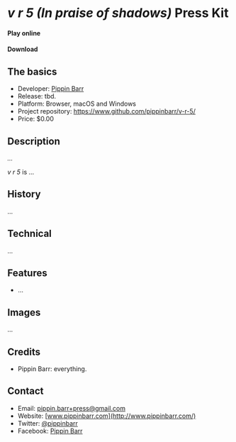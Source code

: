 # *v r 5 (In praise of shadows)* Press Kit

#### Play online

#### Download

## The basics

* Developer: [Pippin Barr](http://www.pippinbarr.com/)
* Release: tbd.
* Platform: Browser, macOS and Windows
* Project repository: <https://www.github.com/pippinbarr/v-r-5/>
* Price: $0.00

## Description

*...*

*v r 5* is ...

## History

...

## Technical

...

## Features

* ...

## Images

...

## Credits

* Pippin Barr: everything.

## Contact

* Email: [pippin.barr+press@gmail.com](mailto:pippin.barr+press@gmail.com)
* Website: [www.pippinbarr.com](http://www.pippinbarr.com/)
* Twitter: [@pippinbarr](https://www.twitter.com/pippinbarr)
* Facebook: [Pippin Barr](http://www.facebook.com/pippin.barr)

